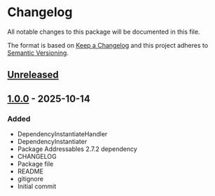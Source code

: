 # Changelog
All notable changes to this package will be documented in this file.

The format is based on [Keep a Changelog](http://keepachangelog.com/en/1.0.0/)
and this project adheres to [Semantic Versioning](http://semver.org/spec/v2.0.0.html).

## [Unreleased]

## [1.0.0] - 2025-10-14
### Added
- DependencyInstantiateHandler
- DependencyInstantiater
- Package Addressables 2.7.2 dependency
- CHANGELOG
- Package file
- README
- gitignore
- Initial commit

[Unreleased]: https://github.com/1mbitshorde/InitializationSystem/compare/1.0.0...main
[1.0.0]: https://github.com/1mbitshorde/InitializationSystem/tree/1.0.0/